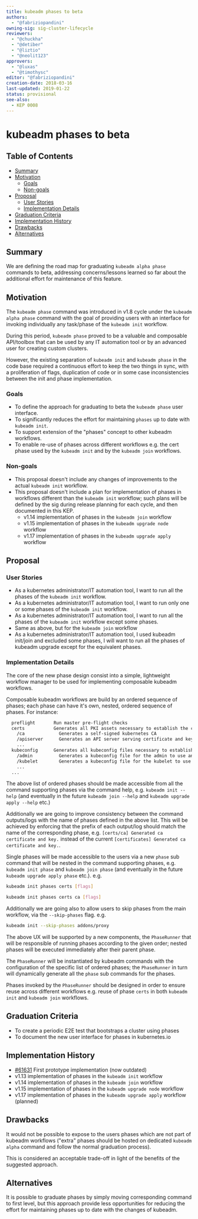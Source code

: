 ```yaml
---
title: kubeadm phases to beta
authors:
  - "@fabriziopandini"
owning-sig: sig-cluster-lifecycle
reviewers:
  - "@chuckha"
  - "@detiber"
  - "@liztio"
  - "@neolit123"
approvers:
  - "@luxas"
  - "@timothysc"
editor: "@fabriziopandini"
creation-date: 2018-03-16
last-updated: 2019-01-22
status: provisional
see-also:
  - KEP 0008
---
```


# kubeadm phases to beta

## Table of Contents

<!-- toc -->
- [Summary](#summary)
- [Motivation](#motivation)
  - [Goals](#goals)
  - [Non-goals](#non-goals)
- [Proposal](#proposal)
  - [User Stories](#user-stories)
  - [Implementation Details](#implementation-details)
- [Graduation Criteria](#graduation-criteria)
- [Implementation History](#implementation-history)
- [Drawbacks](#drawbacks)
- [Alternatives](#alternatives)
<!-- /toc -->

## Summary

We are defining the road map for graduating `kubeadm alpha phase` commands to
beta, addressing concerns/lessons learned so far about the additional
effort for maintenance of this feature.

## Motivation

The `kubeadm phase` command was introduced in v1.8 cycle under the `kubeadm alpha phase`
command with the goal of providing users with an interface for invoking individually
any task/phase of the `kubeadm init` workflow.

During this period, `kubeadm phase` proved to be a valuable and composable
API/toolbox that can be used by any IT automation tool or by an advanced user for
creating custom clusters.

However, the existing separation of `kubeadm init` and `kubeadm phase` in the code base
required a continuous effort to keep the two things in sync, with a proliferation of flags,
duplication of code or in some case inconsistencies between the init and phase implementation.

### Goals

- To define the approach for graduating to beta the `kubeadm phase` user
  interface.
- To significantly reduces the effort for maintaining `phases` up to date
  with `kubeadm init`.
- To support extension of the "phases" concept to other kubeadm workflows.
- To enable re-use of phases across different workflows e.g. the cert phase
  used by the `kubeadm init` and by the `kubeadm join` workflows.

### Non-goals

- This proposal doesn't include any changes of improvements to the actual `kubeadm init`
  workflow.
- This proposal doesn't include a plan for implementation of phases in workflows
  different than the `kubeadm init` workflow; such plans will be defined by the sig 
  during release planning for each cycle, and then documented in this KEP.
  - v1.14 implementation of phases in the `kubeadm join` workflow
  - v1.15 implementation of phases in the `kubeadm upgrade node` workflow
  - v1.17 implementation of phases in the `kubeadm upgrade apply` workflow

## Proposal

### User Stories

- As a kubernetes administrator/IT automation tool, I want to run all the phases of
  the `kubeadm init` workflow.
- As a kubernetes administrator/IT automation tool, I want to run only one or some phases
  of the `kubeadm init` workflow.
- As a kubernetes administrator/IT automation tool, I want to run all the phases of
  the `kubeadm init` workflow except some phases.
- Same as above, but for the `kubeadm join` workflow
- As a kubernetes administrator/IT automation tool, I used kubeadm init/join and
  excluded some phases, I will want to run all the phases of kubeadm upgrade except
  for the equivalent phases.

### Implementation Details

The core of the new phase design consist into a simple, lightweight workflow manager to be used
for implementing composable kubeadm workflows.

Composable kubeadm workflows are build by an ordered sequence of phases; each phase can have it's
own, nested, ordered sequence of phases. For instance:

```bash
  preflight       Run master pre-flight checks
  certs           Generates all PKI assets necessary to establish the control plane
    /ca             Generates a self-signed kubernetes CA 
    /apiserver      Generates an API server serving certificate and key
    ...
  kubeconfig      Generates all kubeconfig files necessary to establish the control plane 
    /admin          Generates a kubeconfig file for the admin to use and for kubeadm itself
    /kubelet        Generates a kubeconfig file for the kubelet to use.
    ...
  ...
````

The above list of ordered phases should be made accessible from all the command supporting phases
via the command help, e.g. `kubeadm init --help` (and eventually in the future `kubeadm join --help` and `kubeadm upgrade apply --help` etc.)

Additionally we are going to improve consistency between the command outputs/logs with the name of phases
defined in the above list. This will be achieved by enforcing that the prefix of each output/log should match
the name of the corresponding phase, e.g. `[certs/ca] Generated ca certificate and key.` instead of the current
`[certificates] Generated ca certificate and key.`.

Single phases will be made accessible to the users via a new `phase` sub command that will be nested in the
command supporting phases, e.g. `kubeadm init phase` and `kubeadm join phase` (and eventually in the future `kubeadm upgrade apply phase` etc.). e.g.

```bash
kubeadm init phases certs [flags]

kubeadm init phases certs ca [flags]
```

Additionally we are going also to allow users to skip phases from the main workflow, via the `--skip-phases` flag. e.g.

```bash
kubeadm init --skip-phases addons/proxy
```

The above UX will be supported by a new components, the `PhaseRunner` that will be responsible
of running phases according to the given order; nested phases will be executed
immediately after their parent phase.

The `PhaseRunner` will be instantiated by kubeadm commands with the configuration of the specific list of ordered
phases; the `PhaseRunner` in turn will dynamically generate all the `phase` sub commands for the phases.

Phases invoked by the `PhaseRunner` should be designed in order to ensure reuse across different
workflows e.g. reuse of phase `certs` in both `kubeadm init` and `kubeadm join` workflows.

## Graduation Criteria

* To create a periodic E2E test that bootstraps a cluster using phases
* To document the new user interface for phases in kubernetes.io

## Implementation History

* [#61631](https://github.com/kubernetes/kubernetes/pull/61631) First prototype implementation 
  (now outdated)
* v1.13 implementation of phases in the `kubeadm init` workflow
* v1.14 implementation of phases in the `kubeadm join` workflow
* v1.15 implementation of phases in the `kubeadm upgrade node` workflow
* v1.17 implementation of phases in the `kubeadm upgrade apply` workflow (planned)

## Drawbacks

It would not be possible to expose to the users phases which are not part of kubeadm workflows
("extra" phases should be hosted on dedicated `kubeadm alpha` command and follow the normal
graduation process).

This is considered an acceptable trade-off in light of the benefits of the suggested
approach.

## Alternatives

It is possible to graduate phases by simply moving corresponding command to first level,
but this approach provide less opportunities for reducing the effort
for maintaining phases up to date with the changes of kubeadm.